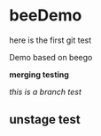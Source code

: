 # beeDemo

here is the first git test

Demo based on beego 

**merging testing**

*this is a branch test*

## unstage test
